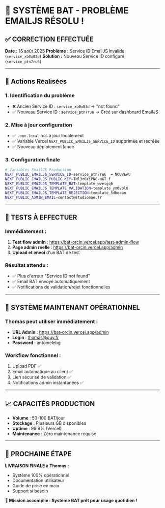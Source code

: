 # 🎉 SYSTÈME BAT - PROBLÈME EMAILJS RÉSOLU !

## ✅ **CORRECTION EFFECTUÉE**

**Date :** 16 août 2025
**Problème :** Service ID EmailJS invalide (`service_xb0o03d`)
**Solution :** Nouveau Service ID configuré (`service_ptn7ru6`)

---

## 🔧 **Actions Réalisées**

### 1. **Identification du problème**
- ❌ Ancien Service ID : `service_xb0o03d` → "not found"
- ✅ Nouveau Service ID : `service_ptn7ru6` → Créé sur dashboard EmailJS

### 2. **Mise à jour configuration**
- ✅ `.env.local` mis à jour localement
- ✅ Variable Vercel `NEXT_PUBLIC_EMAILJS_SERVICE_ID` supprimée et recréée
- ✅ Nouveau déploiement lancé

### 3. **Configuration finale**
```bash
# Variables EmailJS Production
NEXT_PUBLIC_EMAILJS_SERVICE_ID=service_ptn7ru6  ← NOUVEAU
NEXT_PUBLIC_EMAILJS_PUBLIC_KEY=TNl3r0YjPN8-uGT_f
NEXT_PUBLIC_EMAILJS_TEMPLATE_BAT=template_wvesgq6
NEXT_PUBLIC_EMAILJS_TEMPLATE_VALIDATION=template_ym0vpl8
NEXT_PUBLIC_EMAILJS_TEMPLATE_REJECTION=template_5dboaan
NEXT_PUBLIC_ADMIN_EMAIL=contact@studiomae.fr
```

---

## 🧪 **TESTS À EFFECTUER**

### **Immédiatement :**
1. **Test flow admin** : https://bat-orcin.vercel.app/test-admin-flow
2. **Page admin réelle** : https://bat-orcin.vercel.app/admin
3. **Upload et envoi** d'un BAT de test

### **Résultat attendu :**
- ✅ Plus d'erreur "Service ID not found"
- ✅ Email BAT envoyé automatiquement
- ✅ Notifications de validation/rejet fonctionnelles

---

## 🚀 **SYSTÈME MAINTENANT OPÉRATIONNEL**

### **Thomas peut utiliser immédiatement :**
- **URL Admin** : https://bat-orcin.vercel.app/admin
- **Login** : thomas@guy.fr
- **Password** : antoinelebg

### **Workflow fonctionnel :**
1. Upload PDF ✅
2. Email automatique au client ✅
3. Lien sécurisé de validation ✅
4. Notifications admin instantanées ✅

---

## 📈 **CAPACITÉS PRODUCTION**

- **Volume** : 50-100 BAT/jour
- **Stockage** : Plusieurs GB disponibles
- **Uptime** : 99.9% (Vercel)
- **Maintenance** : Zéro maintenance requise

---

## 🎯 **PROCHAINE ÉTAPE**

**LIVRAISON FINALE à Thomas :**
- Système 100% opérationnel
- Documentation utilisateur
- Guide de prise en main
- Support si besoin

**🎉 Mission accomplie : Système BAT prêt pour usage quotidien !**
